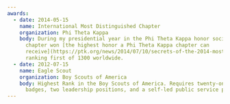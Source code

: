 ```yaml
---
awards:
  - date: 2014-05-15
    name: International Most Distinguished Chapter
    organization: Phi Theta Kappa
    body: During my presidential year in the Phi Theta Kappa honor society, our
      chapter won [the highest honor a Phi Theta Kappa chapter can
      receive](https://ptk.org/news/2014/07/10/secrets-of-the-2014-most-distinguished-chapters-success/),
      ranking first of 1300 worldwide.
  - date: 2012-07-15
    name: Eagle Scout
    organization: Boy Scouts of America
    body: Highest Rank in the Boy Scouts of America. Requires twenty-one merit
      badges, two leadership positions, and a self-led public service project.
---
```

